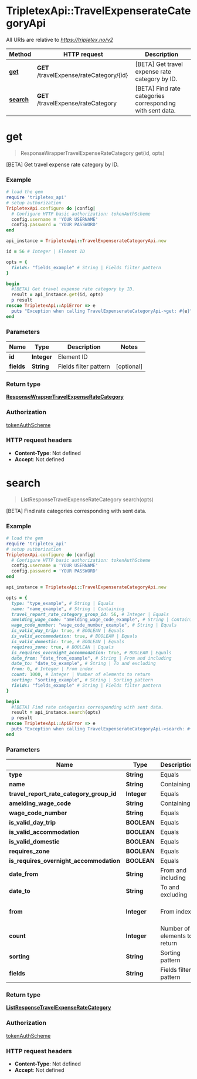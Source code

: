 # TripletexApi::TravelExpenserateCategoryApi

All URIs are relative to *https://tripletex.no/v2*

Method | HTTP request | Description
------------- | ------------- | -------------
[**get**](TravelExpenserateCategoryApi.md#get) | **GET** /travelExpense/rateCategory/{id} | [BETA] Get travel expense rate category by ID.
[**search**](TravelExpenserateCategoryApi.md#search) | **GET** /travelExpense/rateCategory | [BETA] Find rate categories corresponding with sent data.


# **get**
> ResponseWrapperTravelExpenseRateCategory get(id, opts)

[BETA] Get travel expense rate category by ID.



### Example
```ruby
# load the gem
require 'tripletex_api'
# setup authorization
TripletexApi.configure do |config|
  # Configure HTTP basic authorization: tokenAuthScheme
  config.username = 'YOUR USERNAME'
  config.password = 'YOUR PASSWORD'
end

api_instance = TripletexApi::TravelExpenserateCategoryApi.new

id = 56 # Integer | Element ID

opts = { 
  fields: "fields_example" # String | Fields filter pattern
}

begin
  #[BETA] Get travel expense rate category by ID.
  result = api_instance.get(id, opts)
  p result
rescue TripletexApi::ApiError => e
  puts "Exception when calling TravelExpenserateCategoryApi->get: #{e}"
end
```

### Parameters

Name | Type | Description  | Notes
------------- | ------------- | ------------- | -------------
 **id** | **Integer**| Element ID | 
 **fields** | **String**| Fields filter pattern | [optional] 

### Return type

[**ResponseWrapperTravelExpenseRateCategory**](ResponseWrapperTravelExpenseRateCategory.md)

### Authorization

[tokenAuthScheme](../README.md#tokenAuthScheme)

### HTTP request headers

 - **Content-Type**: Not defined
 - **Accept**: Not defined



# **search**
> ListResponseTravelExpenseRateCategory search(opts)

[BETA] Find rate categories corresponding with sent data.



### Example
```ruby
# load the gem
require 'tripletex_api'
# setup authorization
TripletexApi.configure do |config|
  # Configure HTTP basic authorization: tokenAuthScheme
  config.username = 'YOUR USERNAME'
  config.password = 'YOUR PASSWORD'
end

api_instance = TripletexApi::TravelExpenserateCategoryApi.new

opts = { 
  type: "type_example", # String | Equals
  name: "name_example", # String | Containing
  travel_report_rate_category_group_id: 56, # Integer | Equals
  amelding_wage_code: "amelding_wage_code_example", # String | Containing
  wage_code_number: "wage_code_number_example", # String | Equals
  is_valid_day_trip: true, # BOOLEAN | Equals
  is_valid_accommodation: true, # BOOLEAN | Equals
  is_valid_domestic: true, # BOOLEAN | Equals
  requires_zone: true, # BOOLEAN | Equals
  is_requires_overnight_accommodation: true, # BOOLEAN | Equals
  date_from: "date_from_example", # String | From and including
  date_to: "date_to_example", # String | To and excluding
  from: 0, # Integer | From index
  count: 1000, # Integer | Number of elements to return
  sorting: "sorting_example", # String | Sorting pattern
  fields: "fields_example" # String | Fields filter pattern
}

begin
  #[BETA] Find rate categories corresponding with sent data.
  result = api_instance.search(opts)
  p result
rescue TripletexApi::ApiError => e
  puts "Exception when calling TravelExpenserateCategoryApi->search: #{e}"
end
```

### Parameters

Name | Type | Description  | Notes
------------- | ------------- | ------------- | -------------
 **type** | **String**| Equals | [optional] 
 **name** | **String**| Containing | [optional] 
 **travel_report_rate_category_group_id** | **Integer**| Equals | [optional] 
 **amelding_wage_code** | **String**| Containing | [optional] 
 **wage_code_number** | **String**| Equals | [optional] 
 **is_valid_day_trip** | **BOOLEAN**| Equals | [optional] 
 **is_valid_accommodation** | **BOOLEAN**| Equals | [optional] 
 **is_valid_domestic** | **BOOLEAN**| Equals | [optional] 
 **requires_zone** | **BOOLEAN**| Equals | [optional] 
 **is_requires_overnight_accommodation** | **BOOLEAN**| Equals | [optional] 
 **date_from** | **String**| From and including | [optional] 
 **date_to** | **String**| To and excluding | [optional] 
 **from** | **Integer**| From index | [optional] [default to 0]
 **count** | **Integer**| Number of elements to return | [optional] [default to 1000]
 **sorting** | **String**| Sorting pattern | [optional] 
 **fields** | **String**| Fields filter pattern | [optional] 

### Return type

[**ListResponseTravelExpenseRateCategory**](ListResponseTravelExpenseRateCategory.md)

### Authorization

[tokenAuthScheme](../README.md#tokenAuthScheme)

### HTTP request headers

 - **Content-Type**: Not defined
 - **Accept**: Not defined



